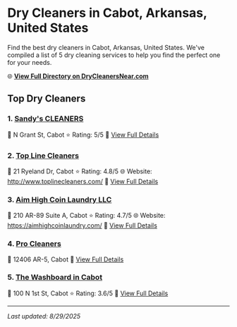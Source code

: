 # Dry Cleaners in Cabot, Arkansas, United States

Find the best dry cleaners in Cabot, Arkansas, United States. We've compiled a list of 5 dry cleaning services to help you find the perfect one for your needs.

🌐 **[View Full Directory on DryCleanersNear.com](https://drycleanersnear.com/city/US/Arkansas/Cabot)**

## Top Dry Cleaners

### 1. [Sandy's CLEANERS](https://drycleanersnear.com/dryCleaner/686887306c86ac6c48acf2e4/sandy-s-cleaners)
📍 N Grant St, Cabot
⭐ Rating: 5/5
🔗 [View Full Details](https://drycleanersnear.com/dryCleaner/686887306c86ac6c48acf2e4/sandy-s-cleaners)

### 2. [Top Line Cleaners](https://drycleanersnear.com/dryCleaner/686887316c86ac6c48acf2f1/top-line-cleaners)
📍 21 Ryeland Dr, Cabot
⭐ Rating: 4.8/5
🌐 Website: http://www.toplinecleaners.com/
🔗 [View Full Details](https://drycleanersnear.com/dryCleaner/686887316c86ac6c48acf2f1/top-line-cleaners)

### 3. [Aim High Coin Laundry LLC](https://drycleanersnear.com/dryCleaner/6868873c6c86ac6c48acf428/aim-high-coin-laundry-llc)
📍 210 AR-89 Suite A, Cabot
⭐ Rating: 4.7/5
🌐 Website: https://aimhighcoinlaundry.com/
🔗 [View Full Details](https://drycleanersnear.com/dryCleaner/6868873c6c86ac6c48acf428/aim-high-coin-laundry-llc)

### 4. [Pro Cleaners](https://drycleanersnear.com/dryCleaner/686887486c86ac6c48acf4d3/pro-cleaners)
📍 12406 AR-5, Cabot
🔗 [View Full Details](https://drycleanersnear.com/dryCleaner/686887486c86ac6c48acf4d3/pro-cleaners)

### 5. [The Washboard in Cabot](https://drycleanersnear.com/dryCleaner/6868876b6c86ac6c48acf5d3/the-washboard-in-cabot)
📍 100 N 1st St, Cabot
⭐ Rating: 3.6/5
🔗 [View Full Details](https://drycleanersnear.com/dryCleaner/6868876b6c86ac6c48acf5d3/the-washboard-in-cabot)


---

*Last updated: 8/29/2025*
